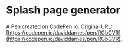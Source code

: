 # Splash page generator

A Pen created on CodePen.io. Original URL: [https://codepen.io/daviddarnes/pen/RGbGVR](https://codepen.io/daviddarnes/pen/RGbGVR).

